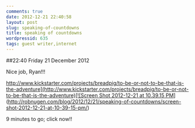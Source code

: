 ```yaml
---
comments: true
date: 2012-12-21 22:40:58
layout: post
slug: speaking-of-countdowns
title: speaking of countdowns
wordpressid: 635
tags: guest writer,internet
---
```


##22:40 Friday 21 December 2012

Nice job, Ryan!!!

[http://www.kickstarter.com/projects/breadpig/to-be-or-not-to-be-that-is-the-adventure](http://www.kickstarter.com/projects/breadpig/to-be-or-not-to-be-that-is-the-adventure)[![Screen Shot 2012-12-21 at 10.39.15 PM](http://robnugen.com/blog/wp-content/uploads/2012/12/Screen-Shot-2012-12-21-at-10.39.15-PM.png)](http://robnugen.com/blog/2012/12/21/speaking-of-countdowns/screen-shot-2012-12-21-at-10-39-15-pm/)

9 minutes to go; click now!!
